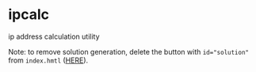 # ipcalc
ip address calculation utility

Note: to remove solution generation, delete the button with `id="solution"` from `index.hmtl` ([HERE](https://github.com/net-aether/ipcalc/blob/0c093cc47d57a086f0b712e9f4f433fe5f96b84e/index.html#L44)).
